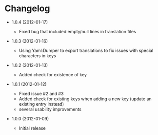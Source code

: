 # Changelog

* 1.0.4 (2012-01-17)
	* Fixed bug that included empty/null lines in translation files

* 1.0.3 (2012-01-16)
	* Using Yaml:Dumper to export translations to fix issues with special characters in keys

* 1.0.2 (2012-01-13)
	* Added check for existence of key

* 1.0.1 (2012-01-12)
	* Fixed issue #2 and #3
	* Added check for existing keys when adding a new key (update an existing entry instead)
	* several usability improvements

* 1.0.0 (2012-01-09)

	* Initial release

